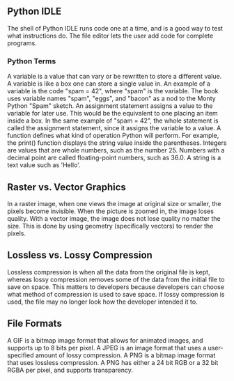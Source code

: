 ## Python IDLE
The shell of Python IDLE runs code one at a time, and is a good way to test what instructions do. The file editor lets the user add code for complete programs.
### Python Terms
A variable is a value that can vary or be rewritten to store a different value. A variable is like a box one can store a single value in. An example of a variable is the code "spam = 42", where "spam" is the variable. The book uses variable names "spam", "eggs", and "bacon" as a nod to the Monty Python "Spam" sketch. An assignment statement assigns a value to the variable for later use. This would be the equivalent to one placing an item inside a box. In the same example of "spam = 42", the whole statement is called the assignment statement, since it assigns the variable to a value. A function defines what kind of operation Python will perform. For example, the print() function displays the string value inside the parentheses. Integers are values that are whole numbers, such as the number 25. Numbers with a decimal point are called floating-point numbers, such as 36.0. A string is a text value such as 'Hello'.
## Raster vs. Vector Graphics
In a raster image, when one views the image at original size or smaller, the pixels become invisible. When the picture is zoomed in, the image loses quality. With a vector image, the image does not lose quality no matter the size. This is done by using geometry (specifically vectors) to render the pixels.
## Lossless vs. Lossy Compression
Lossless compression is when all the data from the original file is kept, whereas lossy compression removes some of the data from the initial file to save on space. This matters to developers because developers can choose what method of compression is used to save space. If lossy compression is used, the file may no longer look how the developer intended it to.
## File Formats
A GIF is a bitmap image format that allows for animated images, and supports up to 8 bits per pixel. A JPEG is an image format that uses a user-specified amount of lossy compression. A PNG is a bitmap image format that uses lossless compression. A PNG has either a 24 bit RGB or a 32 bit RGBA per pixel, and supports transparency.
